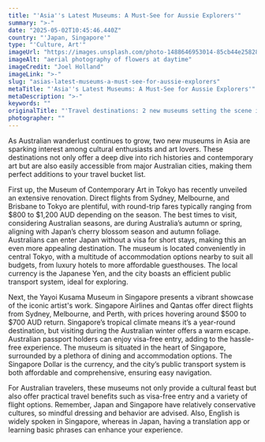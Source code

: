 ```yaml
---
title: "'Asia''s Latest Museums: A Must-See for Aussie Explorers'"
summary: ">-"
date: "2025-05-02T10:45:46.440Z"
country: "'Japan, Singapore'"
type: "'Culture, Art'"
imageUrl: "https://images.unsplash.com/photo-1488646953014-85cb44e25828?q=80&w=1935&auto=format&fit=crop&ixlib=rb-4.0.3&ixid=M3wxMjA3fDB8MHxwaG90by1wYWdlfHx8fGVufDB8fHx8fA%3D%3D"
imageAlt: "aerial photography of flowers at daytime"
imageCredit: "Joel Holland"
imageLink: ">-"
slug: "asias-latest-museums-a-must-see-for-aussie-explorers"
metaTitle: "'Asia''s Latest Museums: A Must-See for Aussie Explorers'"
metaDescription: ">-"
keywords: ""
originalTitle: "'Travel destinations: 2 new museums setting the scene in Asia - ArtsHub'"
photographer: ""
---
```



As Australian wanderlust continues to grow, two new museums in Asia are sparking interest among cultural enthusiasts and art lovers. These destinations not only offer a deep dive into rich histories and contemporary art but are also easily accessible from major Australian cities, making them perfect additions to your travel bucket list.

First up, the Museum of Contemporary Art in Tokyo has recently unveiled an extensive renovation. Direct flights from Sydney, Melbourne, and Brisbane to Tokyo are plentiful, with round-trip fares typically ranging from $800 to $1,200 AUD depending on the season. The best times to visit, considering Australian seasons, are during Australia’s autumn or spring, aligning with Japan’s cherry blossom season and autumn foliage. Australians can enter Japan without a visa for short stays, making this an even more appealing destination. The museum is located conveniently in central Tokyo, with a multitude of accommodation options nearby to suit all budgets, from luxury hotels to more affordable guesthouses. The local currency is the Japanese Yen, and the city boasts an efficient public transport system, ideal for exploring.

Next, the Yayoi Kusama Museum in Singapore presents a vibrant showcase of the iconic artist's work. Singapore Airlines and Qantas offer direct flights from Sydney, Melbourne, and Perth, with prices hovering around $500 to $700 AUD return. Singapore’s tropical climate means it’s a year-round destination, but visiting during the Australian winter offers a warm escape. Australian passport holders can enjoy visa-free entry, adding to the hassle-free experience. The museum is situated in the heart of Singapore, surrounded by a plethora of dining and accommodation options. The Singapore Dollar is the currency, and the city’s public transport system is both affordable and comprehensive, ensuring easy navigation.

For Australian travelers, these museums not only provide a cultural feast but also offer practical travel benefits such as visa-free entry and a variety of flight options. Remember, Japan and Singapore have relatively conservative cultures, so mindful dressing and behavior are advised. Also, English is widely spoken in Singapore, whereas in Japan, having a translation app or learning basic phrases can enhance your experience.
